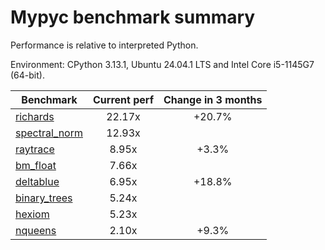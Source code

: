# Mypyc benchmark summary

Performance is relative to interpreted Python.

Environment: CPython 3.13.1, Ubuntu 24.04.1 LTS and Intel Core i5-1145G7 (64-bit).

| Benchmark | Current perf | Change in 3 months |
| --- | :---: | :---: |
| [richards](benchmarks/richards.md) | 22.17x | +20.7% |
| [spectral_norm](benchmarks/spectral_norm.md) | 12.93x |  |
| [raytrace](benchmarks/raytrace.md) | 8.95x | +3.3% |
| [bm_float](benchmarks/bm_float.md) | 7.66x |  |
| [deltablue](benchmarks/deltablue.md) | 6.95x | +18.8% |
| [binary_trees](benchmarks/binary_trees.md) | 5.24x |  |
| [hexiom](benchmarks/hexiom.md) | 5.23x |  |
| [nqueens](benchmarks/nqueens.md) | 2.10x | +9.3% |
